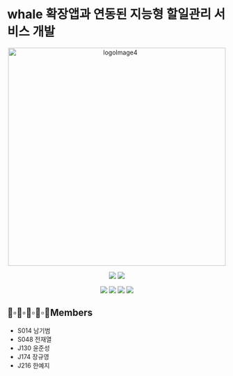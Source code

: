 # whale 확장앱과 연동된 지능형 할일관리 서비스 개발

<p align="center">
  <img width="500" alt="logoImage4" src="https://media2.pl/g/750/72257.jpg">
</p>

<p align="center">
  <img src="https://img.shields.io/badge/swift-v5.1-orange?logo=swift" />
  <img src="https://img.shields.io/badge/xcode-v12.1-blue?logo=xcode" />
</p>
<p align="center">
  <img src="https://img.shields.io/badge/react-17.0.1-9cf?logo=react" />
  <img src="https://img.shields.io/badge/node.js-v12.19.0-green?logo=node.js" />
  <img src="https://img.shields.io/badge/javascript-ES6+-yellow?logo=javascript" />
  <img src="https://img.shields.io/badge/mysql-v5.7.32-blue?logo=mysql" />
</p>

## 👦▫👨▫🧒▫👦▫👩Members
- S014 남기범
- S048 전재열
- J130 윤준성
- J174 장규영
- J216 한예지
